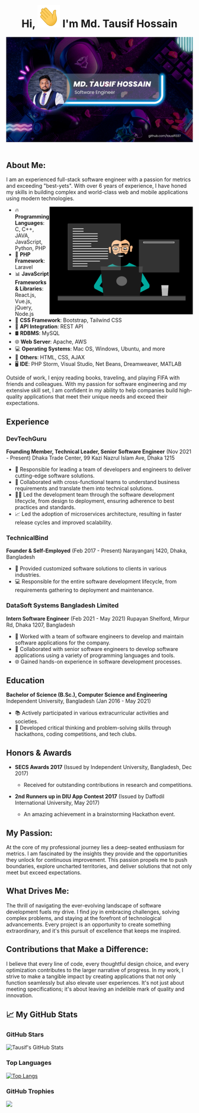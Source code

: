<h1 align="center">Hi, <img src="https://raw.githubusercontent.com/ABSphreak/ABSphreak/master/gifs/Hi.gif" width="60px" height="60px"> I'm Md. Tausif Hossain</h1>

<div align="center">
  <img src ="./tausif1337.jpg" />
  
</div>

 <br/>
 
<!-- About Me -->
## About Me:

I am an experienced full-stack software engineer with a passion for metrics and exceeding "best-yets". With over 6 years of experience, I have honed my skills in building complex and world-class web and mobile applications using modern technologies. 

<img  src="./thoughtworks-gif_dribbble.gif" height="290px" align="right" />

- 🔥 **Programming Languages**: C, C++, JAVA, JavaScript, Python, PHP
- 🚀 **PHP Framework**: Laravel
- 📊 **JavaScript Frameworks & Libraries**: React.js, Vue.js, jQuery, Node.js
- 🎨 **CSS Framework**: Bootstrap, Tailwind CSS
- 🔌 **API Integration**: REST API
- 🛢️ **RDBMS**: MySQL
- 🌐 **Web Server**: Apache, AWS
- 💻 **Operating Systems**: Mac OS, Windows, Ubuntu, and more
- 🌟 **Others**: HTML, CSS, AJAX
- 🖥️ **IDE**: PHP Storm, Visual Studio, Net Beans, Dreamweaver, MATLAB

Outside of work, I enjoy reading books, traveling, and playing FIFA with friends and colleagues. With my passion for software engineering and my extensive skill set, I am confident in my ability to help companies build high-quality applications that meet their unique needs and exceed their expectations.

<!-- Experience -->
## Experience

### DevTechGuru
**Founding Member, Technical Leader, Senior Software Engineer** (Nov 2021 - Present)
Dhaka Trade Center, 99 Kazi Nazrul Islam Ave, Dhaka 1215

- 🚀 Responsible for leading a team of developers and engineers to deliver cutting-edge software solutions.
- 💼 Collaborated with cross-functional teams to understand business requirements and translate them into technical solutions.
- 👨‍💻 Led the development team through the software development lifecycle, from design to deployment, ensuring adherence to best practices and standards.
- 📈 Led the adoption of microservices architecture, resulting in faster release cycles and improved scalability.

### TechnicalBind
**Founder & Self-Employed** (Feb 2017 - Present)
Narayanganj 1420, Dhaka, Bangladesh

- 🚀 Provided customized software solutions to clients in various industries.
- 💻 Responsible for the entire software development lifecycle, from requirements gathering to deployment and maintenance.

### DataSoft Systems Bangladesh Limited
**Intern Software Engineer** (Feb 2021 - May 2021)
Rupayan Shelford, Mirpur Rd, Dhaka 1207, Bangladesh

- 👥 Worked with a team of software engineers to develop and maintain software applications for the company.
- 💼 Collaborated with senior software engineers to develop software applications using a variety of programming languages and tools.
- 🌐 Gained hands-on experience in software development processes.

<!-- Education -->
## Education

**Bachelor of Science (B.Sc.), Computer Science and Engineering**
Independent University, Bangladesh (Jan 2016 - May 2021)

- 📚 Actively participated in various extracurricular activities and societies.
- 🤖 Developed critical thinking and problem-solving skills through hackathons, coding competitions, and tech clubs.

<!-- Honors & Awards -->
## Honors & Awards

- **SECS Awards 2017** (Issued by Independent University, Bangladesh, Dec 2017)
  - Received for outstanding contributions in research and competitions.

- **2nd Runners up in DIU App Contest 2017** (Issued by Daffodil International University, May 2017)
  - An amazing achievement in a brainstorming Hackathon event.


## My Passion:
At the core of my professional journey lies a deep-seated enthusiasm for metrics. I am fascinated by the insights they provide and the opportunities they unlock for continuous improvement. This passion propels me to push boundaries, explore uncharted territories, and deliver solutions that not only meet but exceed expectations.

## What Drives Me:
The thrill of navigating the ever-evolving landscape of software development fuels my drive. I find joy in embracing challenges, solving complex problems, and staying at the forefront of technological advancements. Every project is an opportunity to create something extraordinary, and it's this pursuit of excellence that keeps me inspired.

## Contributions that Make a Difference:
I believe that every line of code, every thoughtful design choice, and every optimization contributes to the larger narrative of progress. In my work, I strive to make a tangible impact by creating applications that not only function seamlessly but also elevate user experiences. It's not just about meeting specifications; it's about leaving an indelible mark of quality and innovation.


## 📈 My GitHub Stats
### GitHub Stars

![Tausif's GitHub Stats](https://github-readme-stats.vercel.app/api?username=tausif1337&count_private=true&theme=radical)

### Top Languages

[![Top Langs](https://github-readme-stats.vercel.app/api/top-langs/?username=tausif1337&layout=compact)](https://github.com/tausif1337/github-readme-stats)


### GitHub Trophies

<img src="https://github-profile-trophy.vercel.app/?username=tausif1337&theme=juicyfresh&no-bg=true" />
